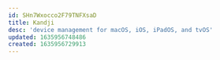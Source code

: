 ```yaml
---
id: SHn7Wxocco2F79TNFXsaD
title: Kandji
desc: 'device management for macOS, iOS, iPadOS, and tvOS'
updated: 1635956748486
created: 1635956729913
---
```



